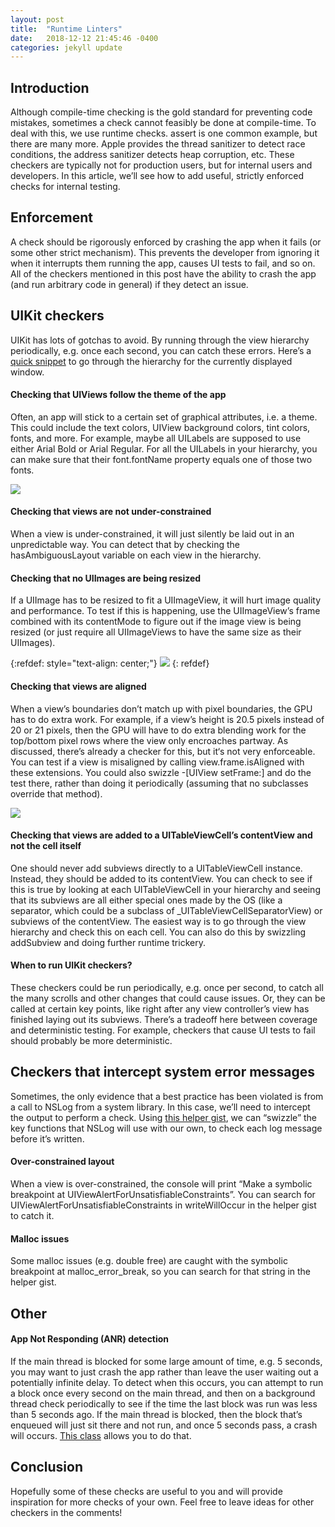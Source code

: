 ```yaml
---
layout: post
title:  "Runtime Linters"
date:   2018-12-12 21:45:46 -0400
categories: jekyll update
---
```


## Introduction

Although compile-time checking is the gold standard for preventing code mistakes, sometimes a check cannot feasibly be done at compile-time. To deal with this, we use runtime checks. assert is one common example, but there are many more. Apple provides the thread sanitizer to detect race conditions, the address sanitizer detects heap corruption, etc. These checkers are typically not for production users, but for internal users and developers. In this article, we’ll see how to add useful, strictly enforced checks for internal testing.

## Enforcement

A check should be rigorously enforced by crashing the app when it fails (or some other strict mechanism). This prevents the developer from ignoring it when it interrupts them running the app, causes UI tests to fail, and so on. All of the checkers mentioned in this post have the ability to crash the app (and run arbitrary code in general) if they detect an issue.

## UIKit checkers

UIKit has lots of gotchas to avoid. By running through the view hierarchy periodically, e.g. once each second, you can catch these errors. Here’s a [quick snippet](https://gist.github.com/michaeleisel/39f53b1f640f6533e4f0754b72ed862f) to go through the hierarchy for the currently displayed window.

#### Checking that UIViews follow the theme of the app

Often, an app will stick to a certain set of graphical attributes, i.e. a theme. This could include the text colors, UIView background colors, tint colors, fonts, and more. For example, maybe all UILabels are supposed to use either Arial Bold or Arial Regular. For all the UILabels in your hierarchy, you can make sure that their font.fontName property equals one of those two fonts.

![](https://miro.medium.com/max/1400/1*eEEGtgrsi_g1VEbOMV0iKw.png)

#### Checking that views are not under-constrained

When a view is under-constrained, it will just silently be laid out in an unpredictable way. You can detect that by checking the hasAmbiguousLayout variable on each view in the hierarchy.

#### Checking that no UIImages are being resized

If a UIImage has to be resized to fit a UIImageView, it will hurt image quality and performance. To test if this is happening, use the UIImageView’s frame combined with its contentMode to figure out if the image view is being resized (or just require all UIImageViews to have the same size as their UIImages).

{:refdef: style="text-align: center;"}
![](https://miro.medium.com/max/560/1*11dlqt45nmqCgEVVCk8Jaw.png)
{: refdef}

#### Checking that views are aligned

When a view’s boundaries don’t match up with pixel boundaries, the GPU has to do extra work. For example, if a view’s height is 20.5 pixels instead of 20 or 21 pixels, then the GPU will have to do extra blending work for the top/bottom pixel rows where the view only encroaches partway. As discussed, there’s already a checker for this, but it‘s not very enforceable. You can test if a view is misaligned by calling view.frame.isAligned with these extensions. You could also swizzle -[UIView setFrame:] and do the test there, rather than doing it periodically (assuming that no subclasses override that method).

![](https://miro.medium.com/max/1400/1*-6BGOK6jY-y2y0bFQq4oiA.png)

#### Checking that views are added to a UITableViewCell’s contentView and not the cell itself

One should never add subviews directly to a UITableViewCell instance. Instead, they should be added to its contentView. You can check to see if this is true by looking at each UITableViewCell in your hierarchy and seeing that its subviews are all either special ones made by the OS (like a separator, which could be a subclass of \_UITableViewCellSeparatorView) or subviews of the contentView. The easiest way is to go through the view hierarchy and check this on each cell. You can also do this by swizzling addSubview and doing further runtime trickery.

#### When to run UIKit checkers?

These checkers could be run periodically, e.g. once per second, to catch all the many scrolls and other changes that could cause issues. Or, they can be called at certain key points, like right after any view controller’s view has finished laying out its subviews. There’s a tradeoff here between coverage and deterministic testing. For example, checkers that cause UI tests to fail should probably be more deterministic.

## Checkers that intercept system error messages

Sometimes, the only evidence that a best practice has been violated is from a call to NSLog from a system library. In this case, we’ll need to intercept the output to perform a check. Using [this helper gist](https://gist.github.com/michaeleisel/8eddd0082b4fd7f2bd118d97e79bf12e), we can “swizzle” the key functions that NSLog will use with our own, to check each log message before it’s written.

#### Over-constrained layout

When a view is over-constrained, the console will print “Make a symbolic breakpoint at UIViewAlertForUnsatisfiableConstraints”. You can search for UIViewAlertForUnsatisfiableConstraints in writeWillOccur in the helper gist to catch it.

#### Malloc issues

Some malloc issues (e.g. double free) are caught with the symbolic breakpoint at malloc_error_break, so you can search for that string in the helper gist.

## Other

#### App Not Responding (ANR) detection

If the main thread is blocked for some large amount of time, e.g. 5 seconds, you may want to just crash the app rather than leave the user waiting out a potentially infinite delay. To detect when this occurs, you can attempt to run a block once every second on the main thread, and then on a background thread check periodically to see if the time the last block was run was less than 5 seconds ago. If the main thread is blocked, then the block that’s enqueued will just sit there and not run, and once 5 seconds pass, a crash will occurs. [This class](https://gist.github.com/michaeleisel/77b8efc9bedab1444dbb71a5915dbd15) allows you to do that.

## Conclusion

Hopefully some of these checks are useful to you and will provide inspiration for more checks of your own. Feel free to leave ideas for other checkers in the comments!

